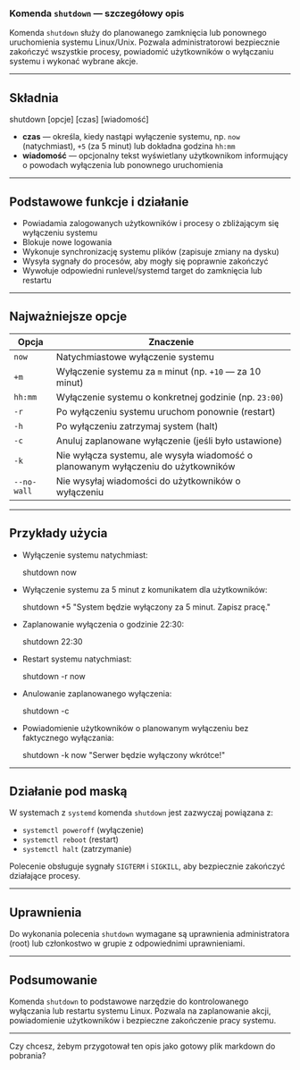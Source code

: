 ### Komenda `shutdown` — szczegółowy opis

Komenda `shutdown` służy do planowanego zamknięcia lub ponownego uruchomienia systemu Linux/Unix. Pozwala administratorowi bezpiecznie zakończyć wszystkie procesy, powiadomić użytkowników o wyłączaniu systemu i wykonać wybrane akcje.

---

## Składnia

shutdown \[opcje] \[czas] \[wiadomość]

* **czas** — określa, kiedy nastąpi wyłączenie systemu, np. `now` (natychmiast), `+5` (za 5 minut) lub dokładna godzina `hh:mm`
* **wiadomość** — opcjonalny tekst wyświetlany użytkownikom informujący o powodach wyłączenia lub ponownego uruchomienia

---

## Podstawowe funkcje i działanie

* Powiadamia zalogowanych użytkowników i procesy o zbliżającym się wyłączeniu systemu
* Blokuje nowe logowania
* Wykonuje synchronizację systemu plików (zapisuje zmiany na dysku)
* Wysyła sygnały do procesów, aby mogły się poprawnie zakończyć
* Wywołuje odpowiedni runlevel/systemd target do zamknięcia lub restartu

---

## Najważniejsze opcje

| Opcja       | Znaczenie                                                                         |
| ----------- | --------------------------------------------------------------------------------- |
| `now`       | Natychmiastowe wyłączenie systemu                                                 |
| `+m`        | Wyłączenie systemu za `m` minut (np. `+10` — za 10 minut)                         |
| `hh:mm`     | Wyłączenie systemu o konkretnej godzinie (np. `23:00`)                            |
| `-r`        | Po wyłączeniu systemu uruchom ponownie (restart)                                  |
| `-h`        | Po wyłączeniu zatrzymaj system (halt)                                             |
| `-c`        | Anuluj zaplanowane wyłączenie (jeśli było ustawione)                              |
| `-k`        | Nie wyłącza systemu, ale wysyła wiadomość o planowanym wyłączeniu do użytkowników |
| `--no-wall` | Nie wysyłaj wiadomości do użytkowników o wyłączeniu                               |

---

## Przykłady użycia

* Wyłączenie systemu natychmiast:

  shutdown now

* Wyłączenie systemu za 5 minut z komunikatem dla użytkowników:

  shutdown +5 "System będzie wyłączony za 5 minut. Zapisz pracę."

* Zaplanowanie wyłączenia o godzinie 22:30:

  shutdown 22:30

* Restart systemu natychmiast:

  shutdown -r now

* Anulowanie zaplanowanego wyłączenia:

  shutdown -c

* Powiadomienie użytkowników o planowanym wyłączeniu bez faktycznego wyłączania:

  shutdown -k now "Serwer będzie wyłączony wkrótce!"

---

## Działanie pod maską

W systemach z `systemd` komenda `shutdown` jest zazwyczaj powiązana z:

* `systemctl poweroff` (wyłączenie)
* `systemctl reboot` (restart)
* `systemctl halt` (zatrzymanie)

Polecenie obsługuje sygnały `SIGTERM` i `SIGKILL`, aby bezpiecznie zakończyć działające procesy.

---

## Uprawnienia

Do wykonania polecenia `shutdown` wymagane są uprawnienia administratora (root) lub członkostwo w grupie z odpowiednimi uprawnieniami.

---

## Podsumowanie

Komenda `shutdown` to podstawowe narzędzie do kontrolowanego wyłączania lub restartu systemu Linux. Pozwala na zaplanowanie akcji, powiadomienie użytkowników i bezpieczne zakończenie pracy systemu.

---

Czy chcesz, żebym przygotował ten opis jako gotowy plik markdown do pobrania?
